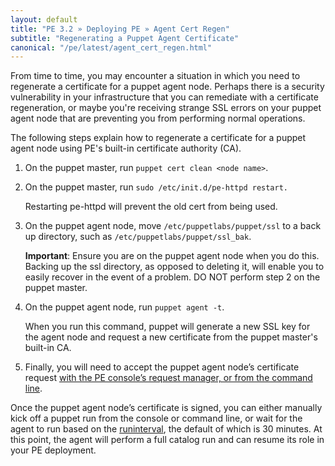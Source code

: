 ```yaml
---
layout: default
title: "PE 3.2 » Deploying PE » Agent Cert Regen"
subtitle: "Regenerating a Puppet Agent Certificate"
canonical: "/pe/latest/agent_cert_regen.html"
---
```


From time to time, you may encounter a situation in which you need to regenerate a certificate for a puppet agent node. Perhaps there is a security vulnerability in your infrastructure that you can remediate with a certificate regeneration, or maybe you're receiving strange SSL errors on your puppet agent node that are preventing you from performing normal operations. 

The following steps explain how to regenerate a certificate for a puppet agent node using PE's built-in certificate authority (CA).

1. On the puppet master, run `puppet cert clean <node name>`.

2. On the puppet master, run `sudo /etc/init.d/pe-httpd restart.`

     Restarting pe-httpd will prevent the old cert from being used. 

3. On the puppet agent node, move `/etc/puppetlabs/puppet/ssl` to a back up directory, such as `/etc/puppetlabs/puppet/ssl_bak`. 

   **Important**: Ensure you are on the puppet agent node when you do this. Backing up the ssl directory, as opposed to deleting it, will enable you to easily recover in the event of a problem. DO NOT perform step 2 on the puppet master.

4. On the puppet agent node, run `puppet agent -t`. 

   When you run this command, puppet will generate a new SSL key for the agent node and request a new certificate from the puppet master's built-in CA.

5. Finally, you will need to accept the puppet agent node’s certificate request [with the PE console’s request manager, or from the command line](./console_cert_mgmt.html#rejecting-and-approving-nodes). 

Once the puppet agent node’s certificate is signed, you can either manually kick off a puppet run from the console or command line, or wait for the agent to run based on the [runinterval](http://docs.puppetlabs.com/references/latest/configuration.html#runinterval), the default of which is 30 minutes. At this point, the agent will perform a full catalog run and can resume its role in your PE deployment. 
